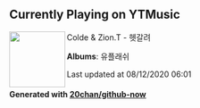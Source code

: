 ## Currently Playing on YTMusic

[<img align="left" width="100" src="https://lh3.googleusercontent.com/6UVFv2UYkRBaZzALw9c_ZZTH2IyBJX_qMNiarkp3UNoEbjHlarEvEGkyH7dyBS9oxhafD82sAO7_esg">](https://music.youtube.com/channel/UCDG5Gd2xB3sQwVcciOQlnwg)

Colde & Zion.T - 헷갈려

**Albums**: 유플래쉬

Last updated at 08/12/2020 06:01

#### Generated with [20chan/github-now](https://github.com/20chan/github-now)


<!--
**20chan/20chan** is a ✨ _special_ ✨ repository because its `README.md` (this file) appears on your GitHub profile.

Here are some ideas to get you started:

- 🔭 I’m currently working on ...
- 🌱 I’m currently learning ...
- 👯 I’m looking to collaborate on ...
- 🤔 I’m looking for help with ...
- 💬 Ask me about ...
- 📫 How to reach me: ...
- 😄 Pronouns: ...
- ⚡ Fun fact: ...
-->
